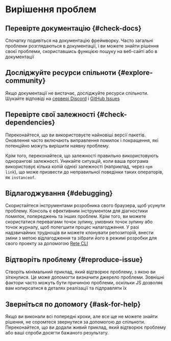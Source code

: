 # Вирішення проблем

## Перевірте документацію {#check-docs}

Спочатку подивіться на документацію фреймворку. Часто загальні проблеми розглядаються в документації, і ви можете знайти рішення своєї проблеми, скориставшись функцією пошуку на веб-сайті або в документації

## Досліджуйте ресурси спільноти {#explore-community}

Якщо документації не вистачає, досліджуйте ресурси спільноти. Шукайте відповіді на [сервері Discord](https://discord.com/invite/cxSFkPZdsV) і [GitHub Issues](https://github.com/search?q=org%3Aretejs&type=issues)

## Перевірте свої залежності {#check-dependencies}

Переконайтеся, що ви використовуєте найновіші версії пакетів. Оновлення часто включають виправлення помилок і покращення, які потенційно можуть вирішити наявну проблему.

Крім того, переконайтеся, що залежності правильно використовують однорангові залежності. Уникайте ситуацій, коли ваша програма використовує кілька копій однієї залежності (наприклад, через `npm link`), що може призвести до неправильної поведінки таких операторів, як `instanceof`.

## Відлагоджування {#debugging}

Скористайтеся інструментами розробника свого браузера, щоб усунути проблему. Консоль є ефективним інструментом для діагностики помилок, попереджень та інших проблем. Крім того, ви можете скористатися перевагами точок зупину, умовних точок зупину або точок журналу, щоб полегшити процес налагодження. У разі надзвичайних труднощів ви можете клонувати репозиторій, внести зміни з метою відлагодження та зібрати його в режимі розробки для свого проекту за допомогою [Rete CLI](/uk/docs/development#rete-cli)

## Відтворіть проблему {#reproduce-issue}

Створіть мінімальний приклад, який відтворює проблему, з якою ви зіткнулися. Це може допомогти визначити джерело проблеми. Зовнішні фактори часто можуть бути причиною проблеми, оскільки JS дозволяє вам копирсатися в деталях реалізації та підправляти їх

## Зверніться по допомогу {#ask-for-help}

Якщо ви виконали всі попередні кроки, але все ще не можете знайти рішення, не соромтеся звернутися за допомогою до спільноти. Переконайтеся, що ви додали живий приклад, який відтворює проблему або ваші спроби досягти бажаного результату.
